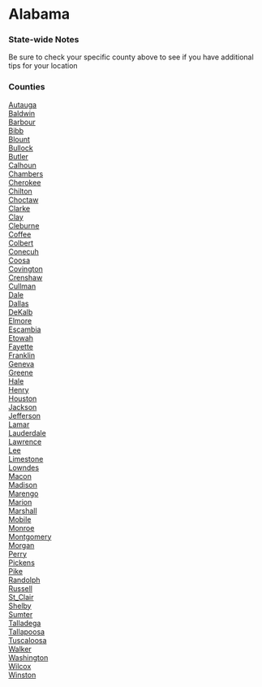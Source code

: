 # Alabama

### State-wide Notes
Be sure to check your specific county above to see if you have additional tips for your location

### Counties
[Autauga](Autauga.md) \
[Baldwin](Baldwin.md) \
[Barbour](Barbour.md) \
[Bibb](Bibb.md) \
[Blount](Blount.md) \
[Bullock](Bullock.md) \
[Butler](Butler.md) \
[Calhoun](Calhoun.md) \
[Chambers](Chambers.md) \
[Cherokee](Cherokee.md) \
[Chilton](Chilton.md) \
[Choctaw](Choctaw.md) \
[Clarke](Clarke.md) \
[Clay](Clay.md) \
[Cleburne](Cleburne.md) \
[Coffee](Coffee.md) \
[Colbert](Colbert.md) \
[Conecuh](Conecuh.md) \
[Coosa](Coosa.md) \
[Covington](Covington.md) \
[Crenshaw](Crenshaw.md) \
[Cullman](Cullman.md) \
[Dale](Dale.md) \
[Dallas](Dallas.md) \
[DeKalb](DeKalb.md) \
[Elmore](Elmore.md) \
[Escambia](Escambia.md) \
[Etowah](Etowah.md) \
[Fayette](Fayette.md) \
[Franklin](Franklin.md) \
[Geneva](Geneva.md) \
[Greene](Greene.md) \
[Hale](Hale.md) \
[Henry](Henry.md) \
[Houston](Houston.md) \
[Jackson](Jackson.md) \
[Jefferson](Jefferson.md) \
[Lamar](Lamar.md) \
[Lauderdale](Lauderdale.md) \
[Lawrence](Lawrence.md) \
[Lee](Lee.md) \
[Limestone](Limestone.md) \
[Lowndes](Lowndes.md) \
[Macon](Macon.md) \
[Madison](Madison.md) \
[Marengo](Marengo.md) \
[Marion](Marion.md) \
[Marshall](Marshall.md) \
[Mobile](Mobile.md) \
[Monroe](Monroe.md) \
[Montgomery](Montgomery.md) \
[Morgan](Morgan.md) \
[Perry](Perry.md) \
[Pickens](Pickens.md) \
[Pike](Pike.md) \
[Randolph](Randolph.md) \
[Russell](Russell.md) \
[St_Clair](St_Clair.md) \
[Shelby](Shelby.md) \
[Sumter](Sumter.md) \
[Talladega](Talladega.md) \
[Tallapoosa](Tallapoosa.md) \
[Tuscaloosa](Tuscaloosa.md) \
[Walker](Walker.md) \
[Washington](Washington.md) \
[Wilcox](Wilcox.md) \
[Winston](Winston.md)

